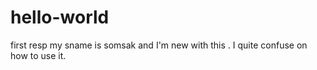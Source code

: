 # hello-world
first resp
my sname is somsak 
and I'm new with this .
I quite confuse on how to use it.
